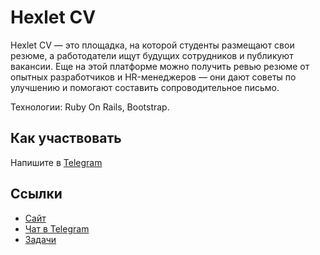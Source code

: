 # Hexlet CV

Hexlet CV — это площадка, на которой студенты размещают свои резюме, а работодатели ищут будущих сотрудников и публикуют вакансии. Еще на этой платформе можно получить ревью резюме от опытных разработчиков и HR-менеджеров — они дают советы по улучшению и помогают составить сопроводительное письмо.

Технологии: Ruby On Rails, Bootstrap.

## Как участвовать

Напишите в [Telegram](https://t.me/hexletcommunity/12)

## Ссылки

* [Сайт](http://cv.hexlet.io/)
* [Чат в Telegram](https://t.me/hexletcommunity/12)
* [Задачи](https://github.com/hexlet/hexlet-cv/issues)
